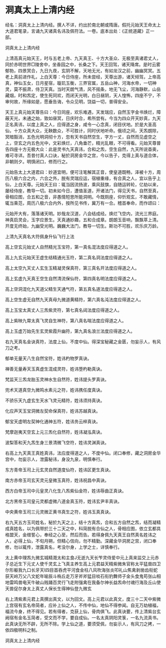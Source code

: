 # 洞真太上上清内经

经名：洞真太上上清内经。撰人不详，约出於南北朝或隋唐。假托元始天王命太上大道君笔录，言诵九天诸真名讳及佩符法。一卷。底本出处：《正统道藏》正一部。

洞真太上上清内经

上清高真元始天王，时与五老上帝、九天真王、十方大圣众、无极至真诸君丈人，同於赤明世界□陵舍中，坐香园之中，长桑之下。天王回驾，诸天降席。是时云雾郁勃，四景冥合，九日九夜，玄阴不解，天地无光，有如龙汉之前，幽幽冥冥。五老上真前进作礼，上白天尊：今日侍座，所未尝经，天尊出游，诸天倾驾，上帝高真，神仙玉女，日月星宿，璇玑玉衡，三界官属，五岳山神，河海水帝，一切神灵，莫不振肃，侍卫天真。当时天朗气清，风不摇条，地无飞尘，河海静默，山岳藏烟，时和炁定，使生死同欢，而闭天光明，白日昼阴，天人惶怖，四座不宁，不审何故，所缘如是，愿垂告诲，令众见明，饶益一切，普得安全。

天王上真元始天尊告曰：今日同座，欢乐难遇，天发瑞应，自然玉字金书焕烂，障蔽天光，未通之始，致如昼冥，日庆时合，希所尝有。今当为四众开天妙真，九天正名真讳，以度上真之人，应得道之身，咸令一心念真，闭目伏地。於是大圣高仙，十方众真大众，无鞅数众，不可胜计，同时伏地听命。俄顷之间，天炁朗除，冥暗豁消，五色光明洞彻十方，忽有天书自然空生，字方一丈，自然而见虚空之上，空玄之内五色光中，文彩焕烂，八角垂芒，精光乱眼，不可得看。元始天尊普告四座十方无极大众：此是灵书九天真讳，合和之炁，空生自然，九天所说杳奥，难可寻详。吾昔付真人口诀，秘於洞房金华之宫，今以告子，克得上真与道合体，非朝则夕。明慎闭口，修而行之。

元始告太上大道君曰：妙道宜明，便可注笔解其正音，使皇道既畅，泽被十方，周历八极六合之内，六合之外，脱有灵瑞应运，宿植重缘，有合真之人，宜以告乎上仙，上白天尊。元始天王曰：辄当因流扬波，乘风鼓旗，自随运转轮，亿劫以来，屡经侍座，教导一切。初未如今日，遭值圣道，开诸法门，得见天书，自然至真，骨相应图，合五和之音，非愚情短思所能洞明。今既厕座，仰忻观玄，不敢藏情，辄当乘范，周历八极六合内外，按所见书传，冀万有一合。稽首奉命，而作颂曰：

元始开大有，落落诸天明。妙哉龙汉道，八会结成经。焕烂飞空内，流光三界庭。神真启灵会，玉字应景生。天真通妙趣，五和合成章。朗朗玉音响，飘飘萃上清。开度无终始，九幽受光明。巍巍大法门，教导一切生。斯功不可胜，欢乐庆万龄。

上清九天真名大符佩身升仙飞行上法

高上空玄元始丈人自然精光玉宝符，第一真名混法度应得道之人。

高上九玄元始天王虚生结精通光玉符，第二真名洞法度应得道之人。

高上太空九天丈人玄生玉精凝灵保真符，第三真名开法度应得道之人。

高上玄虚九天真王空生自然清流保仙符，第四真名明法度应得道之人。

高上空洞混化九天道父精生天通气符，第五真名道法度应得道之人。

高上空生虚无自然九天真母九微道黄精符，第六真名沌法度应得道之人。

高上玉宝太真丈人三炁紫灵符，第七真名闼法度应得道之人。

高上紫映九霄太真飞灵自生神符，第八真名喘法度应得道之人。

高上玉虚万始先生玄灵紫霞升幽符，第九真名浪兰法度应得道之人。

右九天真名金诀真符，法度上仙，不度中仙。得深宝秘藏之金匮，勿妄示人，有风刀之考。

郁单无量天八生自然宝符，姓讳杓物罗真诀。

禅善无量寿天玉真虚生混成灵符，姓讳堕杓勒真诀。

梵监天三炁龙胎玉灵神水生自然符，姓讳提头罗真诀。

兜术天道真空九微鸣水素元之符，姓讳携任度真诀。

不骄乐天九虚玄生天水飞灵元精符，姓讳须持真诀。

化应声天玉宝洞微左契命保真符，姓讳苏越真诀。

郁宝天虚明左契神化通神五符，姓讳务云梓真诀。

梵摩迦夷天空玄上元三炁化自然符，姓讳凝泓真诀。

波梨答和天九炁生身三景清微飞空符，姓讳灵渊真诀。

右高上九天真王真姓真讳，法应度得道之人，不度中仙。闭口奉修，藏之洞房金华宫中，勿妄示人，泄露秘讳，身没九泉，明慎奉行。

东方青帝玉司上元玄灵自然道度仙符，姓讳区更生真诀。

南方赤帝玉司玄天灵元皇微玉真符，姓讳祝昌中真诀。

西方白帝玉司中元皇灵八化生八炁紫仙金符，姓讳辱曲正真诀。

北方黑帝玉司皇元灵都虚微八道金真玉符，姓讳玄尹丰真诀。

中央黄帝玉司三元灵微正黄书真生之符，姓讳玉真真诀。

右九天五方玉司姓名，秘於九天之上，结十方真炁，合和五方自然之炁，结而凝精成真姓名，以为佩带於三十二天之中，科简脱有合仙之人，骨相应图，依立玄都具格盟天，金缯誓心，奉经之心至，然后而告。若得身佩九天真王自然真名姓讳之人，必得上仙，不旬月朔，但精心信向，勿不精勤。深藏金华洞房之宫，闭口奉修，勿以辄传，泄露真名，考没尔身，上学之士，详慎奉行。

太上黄中理炁九微玄城精溉太和主食J无逝九天长笇灵侍爱中元上真来监交上元赤子总近生下元丈人使千灵玄上飞真主养生高上元君益天精紫微朱官称太平猛兽四卫尔形躯我九口长牙天I四目首吞虎平河食金柱八风吹海张炎叩礼山焦禽剥凿齿衔蛇获天岭万父八文蛇年喻辰斗栴丘走万牙斧斧猛目啖石衔豹舞师子金头食鬼苟张山相地雷鸣兽电天牛破山贱踊百灵行飞走附强禽在我备尔神长益炁命付魂行海及丘山使天兽促尔身太上真丈人保长生得神仙登九微玄

右上清紫素元君上真撰出真文，以为回文。高上元君以此真文，度三十二天中紫微上宫宿有玄名帝简者，应补上仙之人，不传中仙，地仙不得参闻。自无万劫植福，福流今身，终不得见。若有得者，克获上仙，骨肉俱飞。此真诀要，传上清紫台玄阙宿有金名玉简者，受文而不学，要自成仙。一名太真阴阳灵箓，一名九流真书。此真诀无所不辟，无所不除。学上仙之道，要须受佩，勿妄示人，有风刀之拷，一依四极明科之制。

洞真太上上清内经
